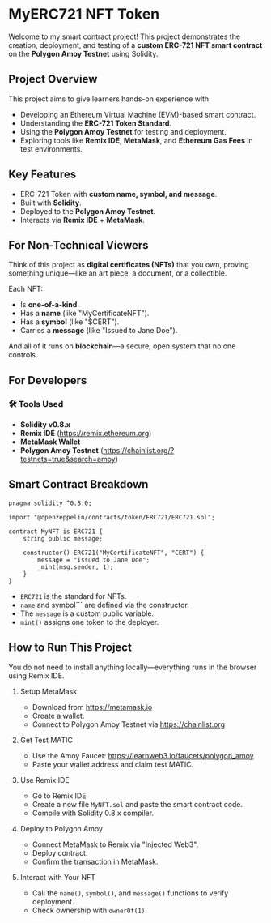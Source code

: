 # MyERC721 NFT Token

Welcome to my smart contract project! This project demonstrates the creation, deployment, and testing of a **custom ERC-721 NFT smart contract** on the **Polygon Amoy Testnet** using Solidity.


## Project Overview

This project aims to give learners hands-on experience with:
- Developing an Ethereum Virtual Machine (EVM)-based smart contract.
- Understanding the **ERC-721 Token Standard**.
- Using the **Polygon Amoy Testnet** for testing and deployment.
- Exploring tools like **Remix IDE**, **MetaMask**, and **Ethereum Gas Fees** in test environments.


## Key Features

- ERC-721 Token with **custom name, symbol, and message**.
- Built with **Solidity**.
- Deployed to the **Polygon Amoy Testnet**.
- Interacts via **Remix IDE** + **MetaMask**.

## For Non-Technical Viewers

Think of this project as **digital certificates (NFTs)** that you own, proving something unique—like an art piece, a document, or a collectible.

Each NFT:
- Is **one-of-a-kind**.
- Has a **name** (like "MyCertificateNFT").
- Has a **symbol** (like "$CERT").
- Carries a **message** (like "Issued to Jane Doe").

And all of it runs on **blockchain**—a secure, open system that no one controls.


## For Developers

### 🛠 Tools Used
- **Solidity v0.8.x**
- **Remix IDE** (https://remix.ethereum.org)
- **MetaMask Wallet**
- **Polygon Amoy Testnet** (https://chainlist.org/?testnets=true&search=amoy)


## Smart Contract Breakdown

```solidity
pragma solidity ^0.8.0;

import "@openzeppelin/contracts/token/ERC721/ERC721.sol";

contract MyNFT is ERC721 {
    string public message;

    constructor() ERC721("MyCertificateNFT", "CERT") {
        message = "Issued to Jane Doe";
        _mint(msg.sender, 1);
    }
}
```
- ```ERC721``` is the standard for NFTs.
- ```name``` and symbol``` are defined via the constructor.
- The ```message``` is a custom public variable.
- ```mint()``` assigns one token to the deployer.

## How to Run This Project

You do not need to install anything locally—everything runs in the browser using Remix IDE.

1. Setup MetaMask
    - Download from https://metamask.io
    - Create a wallet.
    - Connect to Polygon Amoy Testnet via https://chainlist.org

2. Get Test MATIC
    - Use the Amoy Faucet: https://learnweb3.io/faucets/polygon_amoy
    - Paste your wallet address and claim test MATIC.

3. Use Remix IDE
    - Go to Remix IDE
    - Create a new file ```MyNFT.sol``` and paste the smart contract code.
    - Compile with Solidity 0.8.x compiler.

4. Deploy to Polygon Amoy
    - Connect MetaMask to Remix via "Injected Web3".
    - Deploy contract.
    - Confirm the transaction in MetaMask.

5. Interact with Your NFT
    - Call the ```name()```, ```symbol()```, and ```message()``` functions to verify deployment.
    - Check ownership with ```ownerOf(1)```.